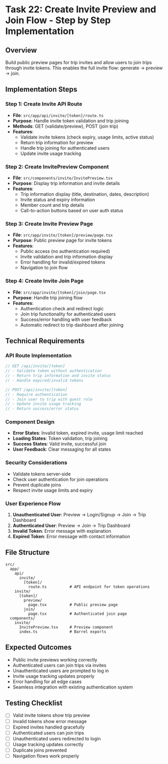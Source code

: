 # Task 22: Create Invite Preview and Join Flow - Step by Step Implementation

## Overview
Build public preview pages for trip invites and allow users to join trips through invite tokens. This enables the full invite flow: generate → preview → join.

## Implementation Steps

### Step 1: Create Invite API Route
- **File**: `src/app/api/invite/[token]/route.ts`
- **Purpose**: Handle invite token validation and trip joining
- **Methods**: GET (validate/preview), POST (join trip)
- **Features**:
  - Validate invite tokens (check expiry, usage limits, active status)
  - Return trip information for preview
  - Handle trip joining for authenticated users
  - Update invite usage tracking

### Step 2: Create InvitePreview Component
- **File**: `src/components/invite/InvitePreview.tsx`
- **Purpose**: Display trip information and invite details
- **Features**:
  - Trip information display (title, destination, dates, description)
  - Invite status and expiry information
  - Member count and trip details
  - Call-to-action buttons based on user auth status

### Step 3: Create Invite Preview Page
- **File**: `src/app/invite/[token]/preview/page.tsx`
- **Purpose**: Public preview page for invite tokens
- **Features**:
  - Public access (no authentication required)
  - Invite validation and trip information display
  - Error handling for invalid/expired tokens
  - Navigation to join flow

### Step 4: Create Invite Join Page
- **File**: `src/app/invite/[token]/join/page.tsx`
- **Purpose**: Handle trip joining flow
- **Features**:
  - Authentication check and redirect logic
  - Join trip functionality for authenticated users
  - Success/error handling with user feedback
  - Automatic redirect to trip dashboard after joining

## Technical Requirements

### API Route Implementation
```typescript
// GET /api/invite/[token]
// - Validate token without authentication
// - Return trip information and invite status
// - Handle expired/invalid tokens

// POST /api/invite/[token]
// - Require authentication
// - Join user to trip with guest role
// - Update invite usage tracking
// - Return success/error status
```

### Component Design
- **Error States**: Invalid token, expired invite, usage limit reached
- **Loading States**: Token validation, trip joining
- **Success States**: Valid invite, successful join
- **User Feedback**: Clear messaging for all states

### Security Considerations
- Validate tokens server-side
- Check user authentication for join operations
- Prevent duplicate joins
- Respect invite usage limits and expiry

### User Experience Flow
1. **Unauthenticated User**: Preview → Login/Signup → Join → Trip Dashboard
2. **Authenticated User**: Preview → Join → Trip Dashboard
3. **Invalid Token**: Error message with explanation
4. **Expired Token**: Error message with contact information

## File Structure
```
src/
  app/
    api/
      invite/
        [token]/
          route.ts          # API endpoint for token operations
    invite/
      [token]/
        preview/
          page.tsx          # Public preview page
        join/
          page.tsx          # Authenticated join page
  components/
    invite/
      InvitePreview.tsx     # Preview component
      index.ts              # Barrel exports
```

## Expected Outcomes
- Public invite previews working correctly
- Authenticated users can join trips via invites
- Unauthenticated users are prompted to log in
- Invite usage tracking updates properly
- Error handling for all edge cases
- Seamless integration with existing authentication system

## Testing Checklist
- [ ] Valid invite tokens show trip preview
- [ ] Invalid tokens show error message
- [ ] Expired invites handled gracefully
- [ ] Authenticated users can join trips
- [ ] Unauthenticated users redirected to login
- [ ] Usage tracking updates correctly
- [ ] Duplicate joins prevented
- [ ] Navigation flows work properly
